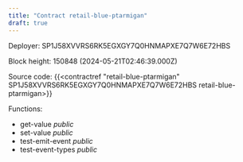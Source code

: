 ```yaml
---
title: "Contract retail-blue-ptarmigan"
draft: true
---
```

Deployer: SP1J58XVVRS6RK5EGXGY7Q0HNMAPXE7Q7W6E72HBS


 



Block height: 150848 (2024-05-21T02:46:39.000Z)

Source code: {{<contractref "retail-blue-ptarmigan" SP1J58XVVRS6RK5EGXGY7Q0HNMAPXE7Q7W6E72HBS retail-blue-ptarmigan>}}

Functions:

* get-value _public_
* set-value _public_
* test-emit-event _public_
* test-event-types _public_
